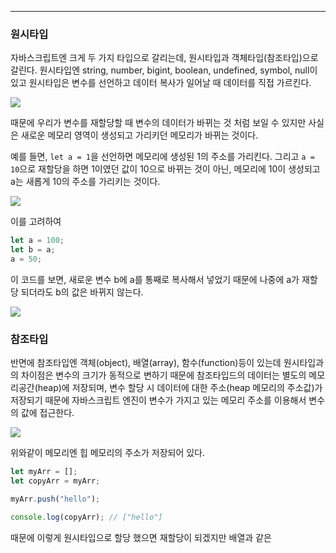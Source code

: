 
---

### 원시타입

자바스크립트엔 크게 두 가지 타입으로 갈리는데, 원시타입과 객체타입(참조타입)으로 갈린다.
원시타입엔 string, number, bigint, boolean, undefined, symbol, null이 있고
원시타입은 변수를 선언하고 데이터 복사가 일어날 때 데이터를 직접 가르킨다.

![](https://i.imgur.com/fcWlMNL.png)

때문에 우리가 변수를 재할당할 때 변수의 데이터가 바뀌는 것 처럼 보일 수 있지만 사실은 새로운 메모리 영역이 생성되고 가리키던 메모리가 바뀌는 것이다.

예를 들면, `let a = 1`을 선언하면 메모리에 생성된 1의 주소를 가리킨다.
그리고 `a = 10`으로 재할당을 하면 1이였던 값이 10으로 바뀌는 것이 아닌, 메모리에 10이 생성되고 a는 새롭게 10의 주소를 가리키는 것이다.

![](https://i.imgur.com/pO8FF9l.png)

이를 고려하여 

```js
let a = 100;
let b = a;
a = 50;
```

이 코드를 보면, 
새로운 변수 b에 a를 통째로 복사해서 넣었기 때문에 나중에 a가 재할당 되더라도 b의 값은 바뀌지 않는다.

![](https://i.imgur.com/v4ViePq.png)

### 참조타입

반면에 참조타입엔 객체(object), 배열(array), 함수(function)등이 있는데 
원시타입과의 차이점은 변수의 크기가 동적으로 변하기 때문에 참조타입드의 데이터는 별도의 메모리공간(heap)에 저장되며, 변수 할당 시 데이터에 대한 주소(heap 메모리의 주소값)가 저장되기 때문에 자바스크립트 엔진이 
변수가 가지고 있는 메모리 주소를 이용해서 변수의 값에 접근한다.

![](https://i.imgur.com/9D8SX4C.png)

위와같이 메모리엔 힙 메모리의 주소가 저장되어 있다.

```js
let myArr = [];
let copyArr = myArr;

myArr.push("hello");

console.log(copyArr); // ["hello"]
```

때문에 이렇게 원시타입으로 할당 했으면 재할당이 되겠지만 배열과 같은
